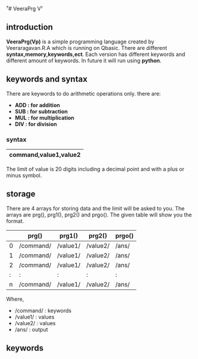 ⁷# VeeraPrg V¹
## introduction 
__VeeraPrg(Vp)__ is a simple programming language created by Veeraragavan.R.A which is running on Qbasic. There are different **syntax,memory,keywords,ect**. Each version has different keywords and different amount of keywords. In future it will run using **python**.
## keywords and syntax 
There are keywords to do arithmetic operations only. there are:
  - **ADD : for addition**
  - **SUB : for subtraction**
  - **MUL : for multiplication**
  - **DIV : for division**
### syntax 
|**command,value1,value2**|
|---|

The limit of value is 20 digits including a decimal point and with a plus or minus symbol. 
## storage 
There are 4 arrays for storing data and the limit will be asked to you. The arrays are prg(), prg1(), prg2() and prgo(). The given table will show you the format.

| | prg()|prg1()|prg2()|prgo()|
|---|---|---|---|---|
|0|/command/|/value1/|/value2/|/ans/|
|1|/command/|/value1/|/value2/|/ans/|
|2|/command/|/value1/|/value2/|/ans/|
|:|:|:|:|:|
|n|/command/|/value1/|/value2/|/ans/|

Where,
  - /command/ : keywords 
  - /value1/ : values 
  - /value2/ : values 
  - /ans/ : output 

## keywords 
  
